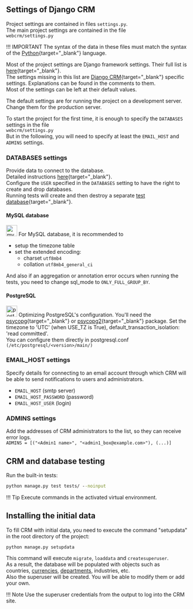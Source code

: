 ## Settings of Django CRM

Project settings are contained in files `settings.py`.  
The main project settings are contained in the file  
`webcrm/settings.py`  

!!! IMPORTANT
    The syntax of the data in these files must match the syntax of the [Python](https://www.python.org/){target="_blank"} language.

Most of the project settings are Django framework settings.
Their full list is [here](https://docs.djangoproject.com/en/dev/ref/settings/){target="_blank"}.  
The settings missing in this list are [Django CRM](https://github.com/DjangoCRM/django-crm/){target="_blank"} specific settings. Explanations can be found in the comments to them.  
Most of the settings can be left at their default values.

The default settings are for running the project on a development server.
Change them for the production server.  

To start the project for the first time, it is enough to specify the `DATABASES` settings in the file  
`webcrm/settings.py`  
But in the following, you will need to specify at least the `EMAIL_HOST` and `ADMINS` settings.

### DATABASES settings

Provide data to connect to the database.  
Detailed instructions [here](https://docs.djangoproject.com/en/dev/ref/settings/#std-setting-DATABASES){target="_blank"}.  
Configure the `USER` specified in the `DATABASES` setting to have the right to create and drop databases.  
Running tests will create
and then destroy a separate [test database](https://docs.djangoproject.com/en/dev/topics/testing/overview/#the-test-database){target="_blank"}.

#### MySQL database

<img src="/icons/mysql_logo.svg" alt="mysql logo" width="30" height="30"> For MySQL database, it is recommended to  

- setup the timezone table
- set the extended encoding:
    - charset `utf8mb4`
    - collation  `utf8mb4_general_ci`

And also if an aggregation or annotation error occurs when running the tests, you need to change sql_mode to `ONLY_FULL_GROUP_BY`.

#### PostgreSQL

<img src="/icons/postgresql_logo.svg" alt="postgresql logo" width="30" height="30"> Optimizing PostgreSQL's configuration.
You'll need the [psycopg](https://www.psycopg.org/psycopg3/){target="_blank"} or [psycopg2](https://www.psycopg.org/){target="_blank"} package.
Set the timezone to 'UTC' (when USE_TZ is True),
default_transaction_isolation: 'read committed'.  
You can configure them directly in postgresql.conf `(/etc/postgresql/<version>/main/)`

### EMAIL_HOST settings

Specify details for connecting to an email account through which CRM will be able to send notifications to users and administrators.  

- `EMAIL_HOST` (smtp server)
- `EMAIL_HOST_PASSWORD` (password)
- `EMAIL_HOST_USER` (login)

### ADMINS settings

Add the addresses of CRM administrators to the list, so they can receive error logs.  
`ADMINS = [("<Admin1 name>", "<admin1_box@example.com>"), (...)]`

## CRM and database testing

Run the built-in tests:  

```cmd
python manage.py test tests/ --noinput
```

!!! Tip
    Execute commands in the activated virtual environment.

## Installing the initial data

To fill CRM with initial data, you need to execute the command "setupdata" in the root directory of the project:  

```cmd
python manage.py setupdata
```

This command will execute `migrate`, `loaddata` and `createsuperuser`.  
As a result, the database will be populated with objects such as  
countries, [currencies](currencies.md), [departments](adding_crm_users.md#departments), industries, etc.  
Also the superuser will be created.
You will be able to modify them or add your own.  

!!! Note
    Use the superuser credentials from the output to log into the CRM site.
